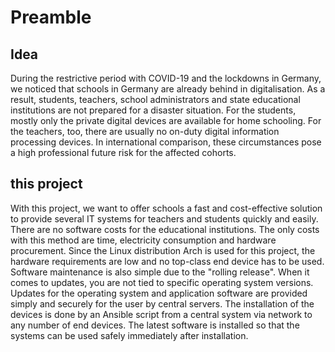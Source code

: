 # Preamble

## Idea

During the restrictive period with COVID-19 and the lockdowns in Germany, we noticed that schools in Germany are already behind in digitalisation. As a result, students, teachers, school administrators and state educational institutions are not prepared for a disaster situation. For the students, mostly only the private digital devices are available for home schooling. For the teachers, too, there are usually no on-duty digital information processing devices. In international comparison, these circumstances pose a high professional future risk for the affected cohorts.

## this project

With this project, we want to offer schools a fast and cost-effective solution to provide several IT systems for teachers and students quickly and easily. There are no software costs for the educational institutions. The only costs with this method are time, electricity consumption and hardware procurement. Since the Linux distribution Arch is used for this project, the hardware requirements are low and no top-class end device has to be used. Software maintenance is also simple due to the "rolling release". When it comes to updates, you are not tied to specific operating system versions. Updates for the operating system and application software are provided simply and securely for the user by central servers.
The installation of the devices is done by an Ansible script from a central system via network to any number of end devices. The latest software is installed so that the systems can be used safely immediately after installation.


